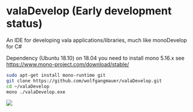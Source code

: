 # valaDevelop (Early development status)
An IDE for developing vala applications/libraries, much like monoDevelop for C#

Dependency (Ubuntu 18.10) on 18.04 you need to install mono 5.16.x see https://www.mono-project.com/download/stable/
```sh
sudo apt-get install mono-runtime git
git clone https://github.com/wolfgangmauer/valaDevelop.git
cd ~/valaDevelop
mono ./valaDevelop.exe
```
<img src="https://raw.githubusercontent.com/wolfgangmauer/valaDevelop/master/ScreenShots/screenshot1.png">
